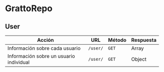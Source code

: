 # GrattoRepo
## User
| Acción | URL | Método | Respuesta |
| ------ | --- | ------ | --------- |
| Información sobre cada usuario | `/user/` | `GET` | Array |
| Información sobre un usuario individual | `/user/` | `GET` | Object |
